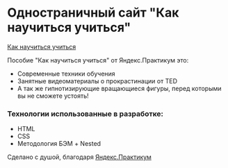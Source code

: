 # Одностраничный сайт "Как научиться учиться"

[Как научиться учиться](https://kuzinartemiy.github.io/how-to-learn/)

Пособие "Как научиться учиться" от Яндекс.Практикум это:

  - Современные техники обучения
  - Занятные видеоматериалы о прокрастинации от TED
  - А так же гипнотизирующие вращающиеся фигуры, перед которыми вы не сможете устоять!

### Технологии использованные в разработке:

 - HTML
 - CSS
 - Методология БЭМ + Nested
 
Сделано с душой, благодаря [Яндекс.Практикум](https://praktikum.yandex.ru/)
